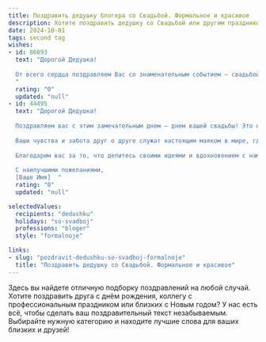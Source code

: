 ```yaml
---
title: Поздравить дедушку блогера со Свадьбой. Формальное и красивое
description: Хотите поздравить дедушку со Свадьбой или другим праздником? Наш ИИ создаст незабываемое поздравление, а вы обязательно выделитесь среди других.  
date: 2024-10-01
tags: second tag
wishes:
- id: 86893
  text: "Дорогой Дедушка!
  
  От всего сердца поздравляем Вас со знаменательным событием – свадьбой! Желаем Вам и Вашей избраннице долгих лет счастливой семейной жизни, наполненной любовью, взаимопониманием и благополучием. Пусть ваш блогерский опыт поможет Вам создать уникальную и яркую историю вашей семейной жизни, полную незабываемых моментов и ярких впечатлений.  Будьте счастливы!
  "
  rating: "0"
  updated: "null"
- id: 44495
  text: "Дорогой Дедушка!
  
  Поздравляем вас с этим замечательным днем – днем вашей свадьбы! Это невероятное событие является символом любви, верности и взаимопонимания. Вы — яркий пример для всех нас, и ваша удивительная история вдохновляет на новые свершения.
  
  Ваши чувства и забота друг о друге служат настоящим маяком в мире, где так ценна искренность и поддержка. Желаем вам каждодневного счастья, гармонии и любви в каждом мгновении совместной жизни. Пусть каждый ваш день будет насыщен радостью, приятными сюрпризами и теплом.
  
  Благодарим вас за то, что делитесь своими идеями и вдохновением с нами, и уверены, что впереди вас ждут только светлые моменты и новые достижения.
  
  С наилучшими пожеланиями,
  [Ваше Имя]  "
  rating: "0"
  updated: "null"

selectedValues:
  recipients: "dedushku"
  holidays: "so-svadboj"
  professions: "bloger"
  style: "formalnoje"

links:
- slug: "pozdravit-dedushku-so-svadboj-formalnoje"
  title: "Поздравить дедушку со Свадьбой. Формальное и красивое"
---
```


Здесь вы найдете отличную подборку поздравлений на любой случай.
Хотите поздравить друга с днём рождения, коллегу с профессиональным праздником или близких с Новым годом? У нас есть всё, чтобы сделать ваш поздравительный текст незабываемым. Выбирайте нужную категорию и находите лучшие слова для ваших близких и друзей!
